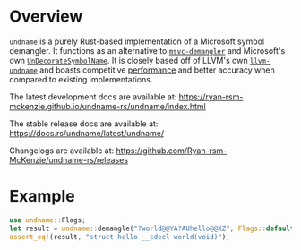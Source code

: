 # Overview
`undname` is a purely Rust-based implementation of a Microsoft symbol demangler. It functions as an alternative to [`msvc-demangler`](https://crates.io/crates/msvc-demangler) and Microsoft's own [`UnDecorateSymbolName`](https://learn.microsoft.com/en-us/windows/win32/api/dbghelp/nf-dbghelp-undecoratesymbolnamew). It is closely based off of LLVM's own [`llvm-undname`](https://github.com/llvm/llvm-project/tree/4985f25ffcc4735c36967fcdbd5d46e009b25827/llvm/tools/llvm-undname) and boasts competitive [performance](https://github.com/Ryan-rsm-McKenzie/undname-rs/tree/main/benches) and better accuracy when compared to existing implementations.

The latest development docs are available at: <https://ryan-rsm-mckenzie.github.io/undname-rs/undname/index.html>

The stable release docs are available at: <https://docs.rs/undname/latest/undname/>

Changelogs are available at: <https://github.com/Ryan-rsm-McKenzie/undname-rs/releases>

# Example

```rust
use undname::Flags;
let result = undname::demangle("?world@@YA?AUhello@@XZ", Flags::default()).unwrap();
assert_eq!(result, "struct hello __cdecl world(void)");
```

